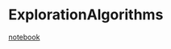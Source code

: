 # ExplorationAlgorithms

[notebook](http://nbviewer.jupyter.org/github/sebastien-forestier/ExplorationAlgorithms/blob/master/main.ipynb)
